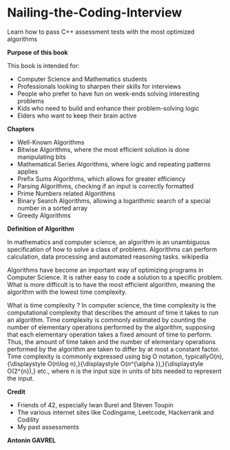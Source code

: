 # Nailing-the-Coding-Interview
Learn how to pass C++ assessment tests with the most optimized algorithms

**Purpose of this book**

This book is intended for:

* Computer Science and Mathematics students
* Professionals looking to sharpen their skills for interviews
* People who prefer to have fun on week-ends solving interesting problems
* Kids who need to build and enhance their problem-solving logic
* Elders who want to keep their brain active

**Chapters**

* Well-Known Algorithms
* Bitwise Algorithms, where the most efficient solution is done manipulating bits
* Mathematical Series Algorithms, where logic and repeating patterns applies
* Prefix Sums Algorithms, which allows for greater efficiency
* Parsing Algorithms, checking if an input is correctly formatted
* Prime Numbers related Algorithms
* Binary Search Algorithms, allowing a logarithmic search of a special number in a sorted array
* Greedy Algorithms

**Definition of Algorithm**

In mathematics and computer science, an algorithm is an unambiguous specification of how to solve a class of problems. Algorithms can perform calculation, data processing and automated reasoning tasks. wikipedia

Algorithms have become an important way of optimizing programs in Computer Science. It is rather easy to code a solution to a specific problem. What is more difficult is to have the most efficient algorithm, meaning the algorithm with the lowest time complexity.

What is time complexity ?
In computer science, the time complexity is the computational complexity that describes the amount of time it takes to run an algorithm. Time complexity is commonly estimated by counting the number of elementary operations performed by the algorithm, supposing that each elementary operation takes a fixed amount of time to perform. Thus, the amount of time taken and the number of elementary operations performed by the algorithm are taken to differ by at most a constant factor. Time complexity is commonly expressed using big O notation, typicallyO(n),​{\displaystyle O(n\log n),}​{\displaystyle O(n^{\alpha }),}​{\displaystyle O(2^{n}),} etc., where n is the input size in units of bits needed to represent the input.

**Credit**
* Friends of 42, especially Iwan Burel and Steven Toupin
* The various internet sites like Codingame, Leetcode, Hackerrank and Codility
* My past assessments

**Antonin GAVREL**
